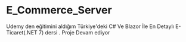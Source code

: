 # E_Commerce_Server
Udemy den eğitimini aldığım Türkiye'deki C# Ve Blazor İle En Detaylı E-Ticaret(.NET 7) dersi . Proje Devam ediyor
